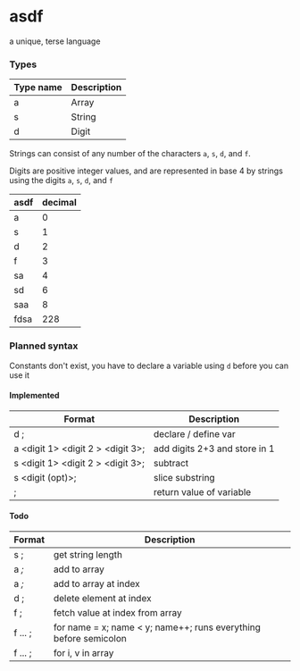 # asdf
a unique, terse language

### Types

Type name | Description
--- | ---
a | Array
s | String
d | Digit

Strings can consist of any number of the characters `a`, `s`, `d`, and `f`.

Digits are positive integer values, and are represented in base 4 by strings using the digits `a`, `s`, `d`, and `f`

asdf | decimal
--- | ---
a | 0
s | 1
d | 2
f | 3
sa | 4
sd | 6
saa | 8
fdsa | 228

### Planned syntax
Constants don't exist, you have to declare a variable using `d` before you can use it

#### Implemented
Format | Description
--- | ---
d <type> <name> <value>; | declare / define var
a <digit 1> <digit 2 > <digit 3>; | add digits 2+3 and store in 1
s <digit 1> <digit 2 > <digit 3>; | subtract
s <str> <digit> <digit (opt)>;	| slice substring
<name>;	| return value of variable
	
#### Todo
Format | Description
--- | ---
s <digit> <str>; | get string length
a <array> <var>; | add to array
a <digit> <array> <var>; | add to array at index
d <digit> <array>; | delete element at index
f <digit> <array>; | fetch value at index from array
f <name> <digit x> <digit y> ... ; | for name = x; name < y; name++; 	runs everything before semicolon
f <name> <name> <array> ... ; | for i, v in array
